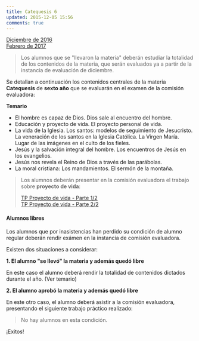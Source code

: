 ```yaml
---
title: Catequesis 6
updated: 2015-12-05 15:56
comments: true
---
```



<i class="fa fa-download" aria-hidden="true"></i>  [Diciembre de 2016](../docs/sanjose/catequesis/regulares/2016_12_com_eval_catequesis.pdf)<br />
<i class="fa fa-download" aria-hidden="true"></i>  [Febrero de 2017](../docs/sanjose/catequesis/regulares/2017_02_23_com_eval_catequesis.pdf)

> Los alumnos que se "llevaron la materia" deberán estudiar la totalidad de los contenidos de la materia, que serán evaluados ya a partir de la instancia de evaluación de diciembre. 

Se detallan a continuación los contenidos centrales de la materia **Catequesis** de **sexto año** que se evaluarán en el examen de la comisión evaluadora: 

**Temario**

* El hombre es capaz de Dios. Dios sale al encuentro del hombre. 
* Educación y proyecto de vida. El proyecto personal de vida.
* La vida de la Iglesia. Los santos: modelos de seguimiento de Jesucristo. La veneración de los santos en la Iglesia Católica. La Virgen María. Lugar de las imágenes en el culto de los fieles. 
* Jesús y la salvación integral del hombre. Los encuentros de Jesús en los evangelios.
* Jesús nos revela el Reino de Dios a través de las parábolas. 
* La moral cristiana: Los mandamientos. El sermón de la montaña.

> Los alumnos deberán presentar en la comisión evaluadora el trabajo sobre **proyecto de vida**:
>
> <i class="fa fa-download" aria-hidden="true"></i> [TP Proyecto de vida - Parte 1/2](../docs/sanjose/catequesis/regulares/6A/2016_proyecto_vida_parte_1_de_2.pdf)<br />
> <i class="fa fa-download" aria-hidden="true"></i>  [TP Proyecto de vida - Parte 2/2](../docs/sanjose/catequesis/regulares/6A/2016_proyecto_vida_parte_2_de_2.pdf)

#### Alumnos libres

Los alumnos que por inasistencias han perdido su condición de alumno regular deberán rendir exámen en la instancia de comisión evaluadora. 

Existen dos situaciones a considerar: 

**1. El alumno "se llevó" la materia y además quedó libre**

En este caso el alumno deberá rendir la totalidad de contenidos dictados durante el año. (Ver temario)

**2. El alumno aprobó la materia y además quedó libre**

En este otro caso, el alumno deberá asistir a la comisión evaluadora, presentando el siguiente trabajo práctico realizado: 

> No hay alumnos en esta condición.

¡Exitos!
